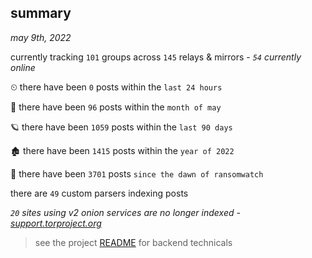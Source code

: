 
## summary
_may 9th, 2022_

currently tracking `101` groups across `145` relays & mirrors - _`54` currently online_

⏲ there have been `0` posts within the `last 24 hours`

🦈 there have been `96` posts within the `month of may`

🪐 there have been `1059` posts within the `last 90 days`

🏚 there have been `1415` posts within the `year of 2022`

🦕 there have been `3701` posts `since the dawn of ransomwatch`

there are `49` custom parsers indexing posts

_`20` sites using v2 onion services are no longer indexed - [support.torproject.org](https://support.torproject.org/onionservices/v2-deprecation/)_

> see the project [README](https://github.com/thetanz/ransomwatch#ransomwatch--) for backend technicals
